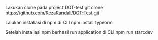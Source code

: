 Lakukan clone pada project DOT-test 
git clone https://github.com/RezaRandall/DOT-Test.git

Lalukan installasi di npm di CLI 
npm install typeorm 

Setelah installasi npm berhasil run application di CLI 
npm run start:dev
